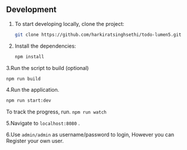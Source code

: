 
## Development

1. To start developing locally, clone the project:

   ```bash
   git clone https://github.com/harkiratsinghsethi/todo-lumen5.git
   ```

2. Install the dependencies:

   ```bash
   npm install
   ```
   

3.Run the script to build
(optional)
   ```bash
   npm run build
   ```

4.Run the application.

   ```bash
   npm run start:dev
   ```
To track the progress, run.
    `npm run watch`

5.Navigate to `localhost:8080` .

6.Use `admin/admin` as username/password to login, However you can Register your own user.
